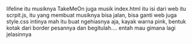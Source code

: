 lifeline itu musiknya
TakeMeOn juga musik
index.html itu isi dari web itu
scrpit.js, itu yang membuat musiknya bisa jalan, bisa ganti web juga
style.css intinya mah itu buat ngehiasnya aja, kayak warna pink, bentuk kotak dari border pesannya dan begitulah....
  entah mau gimana lagi jelasinnya
